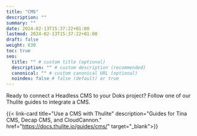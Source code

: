 ```yaml
---
title: "CMS"
description: ""
summary: ""
date: 2024-02-13T15:37:22+01:00
lastmod: 2024-02-13T15:37:22+01:00
draft: false
weight: 630
toc: true
seo:
  title: "" # custom title (optional)
  description: "" # custom description (recommended)
  canonical: "" # custom canonical URL (optional)
  noindex: false # false (default) or true
---
```


Ready to connect a Headless CMS to your Doks project? Follow one of our Thulite guides to integrate a CMS.

{{< link-card title="Use a CMS with Thulite" description="Guides for Tina CMS, Decap CMS, and CloudCannon." href="https://docs.thulite.io/guides/cms/" target="_blank">}}
